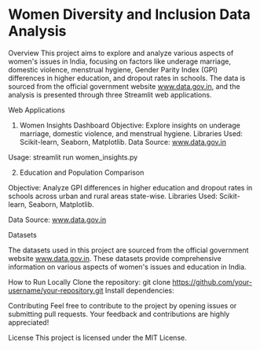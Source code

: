 # Women Diversity and Inclusion Data Analysis

Overview
This project aims to explore and analyze various aspects of women's issues in India, focusing on factors like underage marriage, domestic violence, menstrual hygiene, Gender Parity Index (GPI) differences in higher education, and dropout rates in schools. The data is sourced from the official government website www.data.gov.in, and the analysis is presented through three Streamlit web applications.

Web Applications
1. Women Insights Dashboard
Objective: Explore insights on underage marriage, domestic violence, and menstrual hygiene.
Libraries Used: Scikit-learn, Seaborn, Matplotlib.
Data Source: www.data.gov.in

Usage:
streamlit run women_insights.py

2. Education and Population Comparison

Objective: Analyze GPI differences in higher education and dropout rates in schools across urban and rural areas state-wise.
Libraries Used: Scikit-learn, Seaborn, Matplotlib.

Data Source: www.data.gov.in

Datasets

The datasets used in this project are sourced from the official government website www.data.gov.in. These datasets provide comprehensive information on various aspects of women's issues and education in India.

How to Run Locally
Clone the repository:
git clone https://github.com/your-username/your-repository.git
Install dependencies:


Contributing
Feel free to contribute to the project by opening issues or submitting pull requests. Your feedback and contributions are highly appreciated!

License
This project is licensed under the MIT License.

